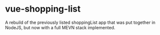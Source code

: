 # vue-shopping-list
A rebuild of the previously listed shoppingList app that was put together in NodeJS, but now with a full MEVN stack implemented.
